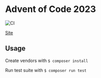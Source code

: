 # Advent of Code 2023

![CI](https://github.com/scottdriscoll/AoC2023/actions/workflows/php.yml/badge.svg)

[Site](https://adventofcode.com/)

## Usage

Create vendors with `$ composer install`

Run test suite with `$ composer run test`
